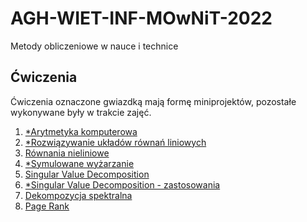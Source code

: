 # AGH-WIET-INF-MOwNiT-2022
Metody obliczeniowe w nauce i technice

## Ćwiczenia
Ćwiczenia oznaczone gwiazdką mają formę miniprojektów, pozostałe wykonywane były w trakcie zajęć.
1. [*Arytmetyka komputerowa](https://github.com/proman3419/AGH-WIET-INF-MOwNiT-2022/tree/master/1/1.ipynb)
2. [*Rozwiązywanie układów równań liniowych](https://github.com/proman3419/AGH-WIET-INF-MOwNiT-2022/tree/master/2/2.ipynb)
3. [Równania nieliniowe](https://github.com/proman3419/AGH-WIET-INF-MOwNiT-2022/tree/master/3/3.ipynb)
4. [*Symulowane wyżarzanie](https://github.com/proman3419/AGH-WIET-INF-MOwNiT-2022/tree/master/4/4.ipynb)
5. [Singular Value Decomposition](https://github.com/proman3419/AGH-WIET-INF-MOwNiT-2022/tree/master/5/5.ipynb)
6. [*Singular Value Decomposition - zastosowania](https://github.com/proman3419/AGH-WIET-INF-MOwNiT-2022/tree/master/6)
7. [Dekompozycja spektralna](https://github.com/proman3419/AGH-WIET-INF-MOwNiT-2022/tree/master/7/7.ipynb)
8. [Page Rank](https://github.com/proman3419/AGH-WIET-INF-MOwNiT-2022/tree/master/8/8.ipynb)
